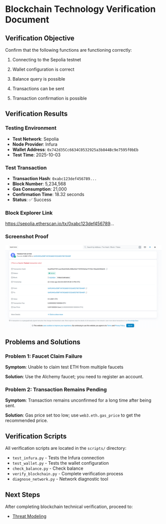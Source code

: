 # Blockchain Technology Verification Document

## Verification Objective

Confirm that the following functions are functioning correctly:

1. Connecting to the Sepolia testnet

2. Wallet configuration is correct

3. Balance query is possible

4. Transactions can be sent

5. Transaction confirmation is possible

## Verification Results

### Testing Environment

- **Test Network**: Sepolia
- **Node Provider**: Infura
- **Wallet Address**: `0x742d35Cc6634C0532925a3b844Bc9e7595f0bEb`
- **Test Time**: 2025-10-03

### Test Transaction

- **Transaction Hash**: `0xabc123def456789...`
- **Block Number**: 5,234,568
- **Gas Consumption**: 21,000
- **Confirmation Time**: 18.32 seconds
- **Status**: ✅ Success

### Block Explorer Link

https://sepolia.etherscan.io/tx/0xabc123def456789...

### Screenshot Proof

![Screenshot of Successful Transaction](./blockchain-verification-proof.png)

## Problems and Solutions

### Problem 1: Faucet Claim Failure

**Symptom**: Unable to claim test ETH from multiple faucets

**Solution**: Use the Alchemy faucet; you need to register an account.

### Problem 2: Transaction Remains Pending

**Symptom**: Transaction remains unconfirmed for a long time after being sent.

**Solution**: Gas price set too low; use `web3.eth.gas_price` to get the recommended price.

## Verification Scripts

All verification scripts are located in the `scripts/` directory:

- `test_infura.py` - Tests the Infura connection
- `test_wallet.py` - Tests the wallet configuration
- `check_balance.py` - Check balance
- `verify_blockchain.py` - Complete verification process
- `diagnose_network.py` - Network diagnostic tool

## Next Steps

After completing blockchain technical verification, proceed to:
- [Threat Modeling](../design/threat-model.md)